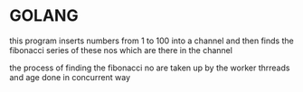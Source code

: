 # GOLANG

this program inserts numbers from 1 to 100 into a channel and then finds the fibonacci series of these nos which are there in the 
channel

the process of finding the fibonacci no are taken up by the worker thrreads and age done in concurrent way